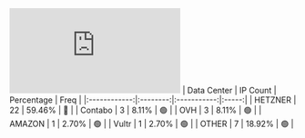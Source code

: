 ![Diagramm](https://github.com/obajay/StateSync-snapshots/blob/main/Projects/Qwoyn/1/README.md)
| Data Center | IP Count | Percentage | Freq |
|:------------:|:--------:|:-----------:|:-----:|
| HETZNER | 22 | 59.46% | 🔴 |
| Contabo | 3 | 8.11% | 🟢 |
| OVH | 3 | 8.11% | 🟢 |
| AMAZON | 1 | 2.70% | 🟢 |
| Vultr | 1 | 2.70% | 🟢 |
| OTHER | 7 | 18.92% | 🟢 |